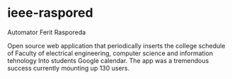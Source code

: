 # ieee-raspored
Automator Ferit Rasporeda

Open source web application that periodically inserts the college schedule of Faculty of electrical engineering, computer science and information tehnology
Into students Google calendar. The app was a tremendous success currently mounting up 130 users.
